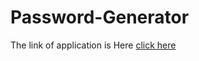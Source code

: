﻿# Password-Generator

 The link of application is Here
[click here](https://password-generator-by-ashok.netlify.app/)
